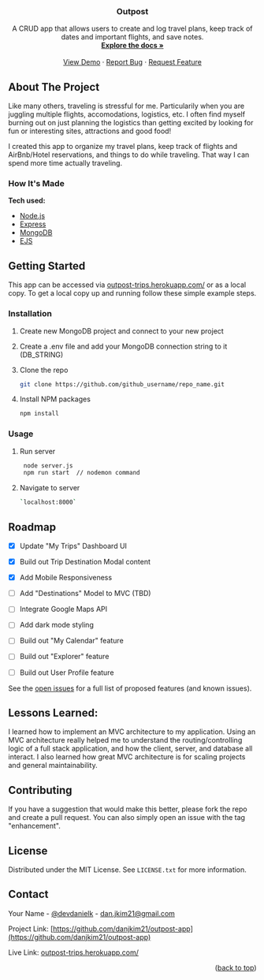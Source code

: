 <div id="top"></div>

<!-- PROJECT LOGO -->
<br />
<div align="center">
  <!-- <a href="https://github.com/github_username/repo_name">
    <img src="images/logo.png" alt="Logo" width="80" height="80">
  </a> -->

<h3 align="center">Outpost</h3>

  <p align="center">
    A CRUD app that allows users to create and log travel plans, keep track of dates and important flights, and save notes.
    <br />
    <a href="https://github.com/danjkim21/outpost-app"><strong>Explore the docs »</strong></a>
    <br />
    <br />
    <a href="https://outpost-trips.herokuapp.com/">View Demo</a>
    ·
    <a href="https://github.com/danjkim21/outpost-app/issues">Report Bug</a>
    ·
    <a href="https://github.com/danjkim21/outpost-app/issues">Request Feature</a>
  </p>
</div>

<!-- ABOUT THE PROJECT -->

## About The Project

<p align="center">
  <!-- <img src="public/images/" width="75%" alt="outpost app recording"/> -->
</p>

Like many others, traveling is stressful for me. Particularily when you are juggling multiple flights, accomodations, logistics, etc. I often find myself burning out on just planning the logistics than getting excited by looking for fun or interesting sites, attractions and good food! 

I created this app to organize my travel plans, keep track of flights and AirBnb/Hotel reservations, and things to do while traveling. That way I can spend more time actually traveling.

### How It's Made

**Tech used:**

- [Node.js](https://nodejs.org/en/)
- [Express](https://expressjs.com/)
- [MongoDB](https://www.mongodb.com/)
- [EJS](https://ejs.co/)


<!-- GETTING STARTED -->

## Getting Started

This app can be accessed via [outpost-trips.herokuapp.com/](https://outpost-trips.herokuapp.com/) or as a local copy. To get a local copy up and running follow these simple example steps.

### Installation

1. Create new MongoDB project and connect to your new project

2. Create a .env file and add your MongoDB connection string to it (DB_STRING)

3. Clone the repo
   ```sh
   git clone https://github.com/github_username/repo_name.git
   ```
4. Install NPM packages
   ```sh
   npm install
   ```

<!-- USAGE EXAMPLES -->

### Usage

1. Run server
   ```sh
    node server.js
    npm run start  // nodemon command
   ```
2. Navigate to server
   ```sh
   `localhost:8000`
   ```

<!-- ROADMAP -->

## Roadmap

- [x] Update "My Trips" Dashboard UI
- [x] Build out Trip Destination Modal content
- [x] Add Mobile Responsiveness
- [ ] Add "Destinations" Model to MVC (TBD)
- [ ] Integrate Google Maps API
- [ ] Add dark mode styling
- [ ] Build out "My Calendar" feature
- [ ] Build out "Explorer" feature
- [ ] Build out User Profile feature


See the [open issues](https://github.com/danjkim21/outpost-app/issues) for a full list of proposed features (and known issues).

## Lessons Learned:

I learned how to implement an MVC architecture to my application. Using an MVC architecture really helped me to understand the routing/controlling logic of a full stack application, and how the client, server, and database all interact. I also learned how great MVC architecture is for scaling projects and general maintainability.

<!-- CONTRIBUTING -->

## Contributing

If you have a suggestion that would make this better, please fork the repo and create a pull request. You can also simply open an issue with the tag "enhancement".

<!-- LICENSE -->

## License

Distributed under the MIT License. See `LICENSE.txt` for more information.

<!-- CONTACT -->

## Contact

Your Name - [@devdanielk](https://twitter.com/devdanielk) - dan.jkim21@gmail.com

Project Link: [https://github.com/danjkim21/outpost-app](https://github.com/danjkim21/outpost-app)

Live Link: [outpost-trips.herokuapp.com/](https://outpost-trips.herokuapp.com/)

<p align="right">(<a href="#top">back to top</a>)</p>
